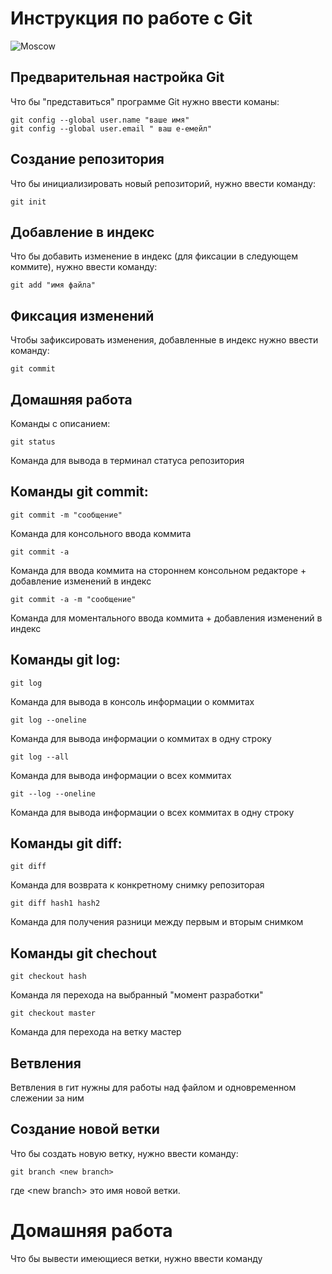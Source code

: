 # **Инструкция по работе с Git**


![Moscow](11.JPG)


## Предварительная настройка Git ##

Что бы "представиться" программе Git нужно ввести  команы:

    git config --global user.name "ваше имя"
    git config --global user.email " ваш е-емейл"

## Создание репозитория

Что бы инициализировать новый репозиторий, нужно ввести команду: 

    git init

## Добавление в индекс

Что бы добавить изменение в индекс (для фиксации в следующем коммите), нужно ввести команду:

    git add "имя файла"

## Фиксация изменений 

Чтобы зафиксировать изменения, добавленные в индекс нужно ввести команду:

    git commit 

## Домашняя работа

Команды с описанием:

    git status

Команда для вывода в терминал статуса репозитория

## Команды git commit: 

    git commit -m "сообщение"

Команда для консольного ввода коммита 

    git commit -a 

Команда для ввода коммита на стороннем консольном редакторе + добавление изменений в индекс

    git commit -a -m "сообщение"

Команда для моментального ввода коммита + добавления изменений в индекс

## Команды git log:

    git log

Команда для вывода в консоль информации о коммитах

    git log --oneline

Команда для вывода информации о коммитах в одну строку

    git log --all

Команда для вывода информации о всех коммитах

    git --log --oneline

Команда для вывода информации о всех коммитах в одну строку

## Команды git diff:

    git diff 

Команда для возврата к конкретному снимку репозиторая

    git diff hash1 hash2

Команда для получения разници между первым и вторым снимком

## Команды  git chechout 

    git checkout hash

Команда ля перехода на выбранный "момент разработки"

    git checkout master

Команда для перехода на ветку мастер

## Ветвления

Ветвления в гит нужны для работы над файлом и одновременном слежении за ним

## Создание новой ветки

Что бы создать новую ветку, нужно ввести команду: 

    git branch <new branch>

где \<new branch> это имя новой ветки. 

# Домашняя работа #

Что бы вывести имеющиеся ветки, нужно ввести команду 

    
